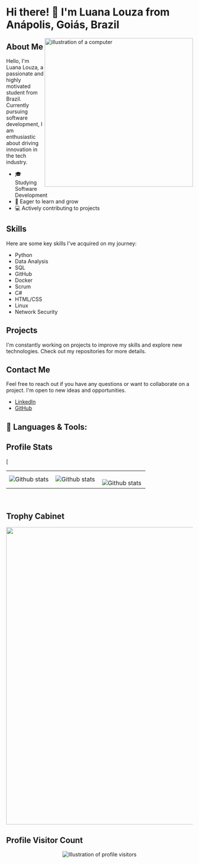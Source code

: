 # Hi there! 👋 I'm Luana Louza from Anápolis, Goiás, Brazil

<img align="right" width="400" alt="illustration of a computer" src="https://raw.githubusercontent.com/MicaelliMedeiros/micaellimedeiros/master/image/computer-illustration.png">

## About Me

Hello, I'm Luana Louza, a passionate and highly motivated student from Brazil. Currently pursuing software development, I am enthusiastic about driving innovation in the tech industry.

- 🎓 Studying Software Development
- 🌱 Eager to learn and grow
- 💻 Actively contributing to projects

## Skills

Here are some key skills I've acquired on my journey:

- Python
- Data Analysis
- SQL
- GitHub
- Docker
- Scrum
- C#
- HTML/CSS
- Linux
- Network Security

## Projects

I'm constantly working on projects to improve my skills and explore new technologies. Check out my repositories for more details.

## Contact Me

Feel free to reach out if you have any questions or want to collaborate on a project. I'm open to new ideas and opportunities.

- [LinkedIn](https://www.linkedin.com/in/luana-louza/)
- [GitHub](https://github.com/louzaluana)

## 🦄 Languages & Tools:

<!-- Insert your shields/badges here -->

## Profile Stats

[<table>
  <tr>
    <td>
      <img
        align="left"
        src="https://github-readme-stats.vercel.app/api?username=louzaluana&theme=dark&hide_border=false&include_all_commits=true&count_private=true"
        alt="Github stats"
      />
    </td>
    <td>
      <img
        align="left"
        src="https://github-readme-stats.vercel.app/api/top-langs/?username=louzaluana&theme=dark&hide_border=false&include_all_commits=true&count_private=true&layout=compact"
        alt="Github stats"
      />
    </td>
    <td>
      <br />
      <img
        align="left"
        src="https://github-readme-streak-stats.herokuapp.com/?user=louzaluana&theme=dark&hide_border=false"
        alt="Github stats"
      />
    </td>
  </tr>
</table>

<br>

## Trophy Cabinet

<p align="center">
  <img
    width="800"
    src="https://github-profile-trophy.vercel.app/?username=louzaluana&column=8&theme=darkhub&no-frame=true&no-bg=true"
  />
</p>

## Profile Visitor Count

<p align="center">
  <img
    src="https://profile-counter.glitch.me/louzaluana/count.svg"
    alt="Illustration of profile visitors"
  />
</p>
